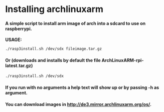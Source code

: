 # Installing archlinuxarm

#### A simple script to install arm image of arch into a sdcard to use on raspberrypi.

**USAGE:**
```bash
./rasp3install.sh /dev/sdx fileimage.tar.gz
```
#### Or (downloads and installs by default the file ArchLinuxARM-rpi-latest.tar.gz)
```bash 
./rasp3install.sh /dev/sdx 
```
#### If you run with no arguments a help text will show up or by passing -h as argument.
#### You can download images in http://de3.mirror.archlinuxarm.org/os/.
